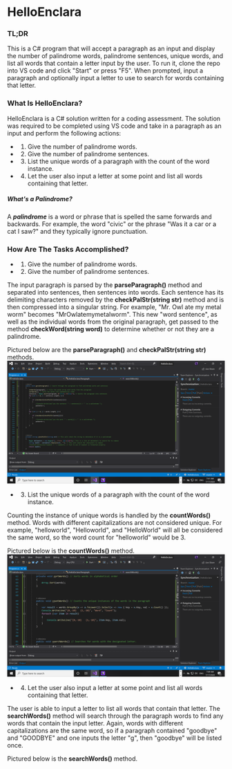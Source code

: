 # HelloEnclara
### TL;DR
This is a C# program that will accept a paragraph as an input and display the number of palindrome words, palindrome sentences, unique words, and list all words that contain a letter input by the user. To run it, clone the repo into VS code and click "Start" or press "F5". When prompted, input a paragraph and optionally input a letter to use to search for words containing that letter.
### What Is HelloEnclara?
HelloEnclara is a C# solution written for a coding assessment. The solution was required to be completed using VS code and take in a paragraph as an input and perform the following actions:
- 1. Give the number of palindrome words.
- 2. Give the number of palindrome sentences.
- 3. List the unique words of a paragraph with the count of the word instance.
- 4. Let the user also input a letter at some point and list all words containing that letter.
##### What's a Palindrome?
A ***palindrome*** is a word or phrase that is spelled the same forwards and backwards. For example, the word "civic" or the phrase "Was it a car or a cat I saw?" and they typically ignore punctuation.
### How Are The Tasks Accomplished?
- 1. Give the number of palindrome words.
- 2. Give the number of palindrome sentences.

The input paragraph is parsed by the **parseParagraph()** method and separated into sentences, then sentences into words. Each sentence has its delimiting characters removed by the **checkPalStr(string str)** method and is then compressed into a singular string. For example, "Mr. Owl ate my metal worm" becomes "MrOwlatemymetalworm". This new "word sentence", as well as the individual words from the original paragraph, get passed to the method **checkWord(string word)** to determine whether or not they are a palindrome.

Pictured below are the **parseParagraph()** and **checkPalStr(string str)** methods.
![alt text](https://github.com/tuckercr1/HelloEnclara/blob/master/photos/parseParagraph%20%2B%20checkPalStr.png)


- 3. List the unique words of a paragraph with the count of the word instance.

Counting the instance of unique words is handled by the **countWords()** method. Words with different capitalizations are not considered unique. For example, "helloworld", "Helloworld", and "HelloWorld" will all be considered the same word, so the word count for "helloworld" would be 3.


Pictured below is the **countWords()** method.
![alt text](https://github.com/tuckercr1/HelloEnclara/blob/master/photos/countWords.png)


- 4. Let the user also input a letter at some point and list all words containing that letter.

The user is able to input a letter to list all words that contain that letter. The **searchWords()** method will search through the paragraph words to find any words that contain the input letter. Again, words with different capitalizations are the same word, so if a paragraph contained "goodbye" and "GOODBYE" and one inputs the letter "g", then "goodbye" will be listed once.

Pictured below is the **searchWords()** method.
